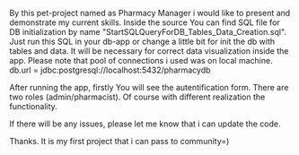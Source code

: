 By this pet-project named as Pharmacy Manager i would like to present and demonstrate my current skills.
Inside the source You can find SQL file for DB initialization by name "StartSQLQueryForDB_Tables_Data_Creation.sql".
Just run this SQL in your db-app or change a little bit for init the db with tables and data. 
It will be necessary for correct data visualization inside the app.
Please note that pool of connections i used was on local machine.
db.url = jdbc:postgresql://localhost:5432/pharmacydb

After running the app, firstly You will see the autentification form. There are two roles (admin/pharmacist).
Of course with different realization the functionality.

If there will be any issues, please let me know that i can update the code.

Thanks. It is my first project that i can pass to community=)

